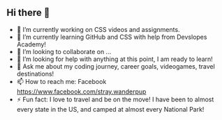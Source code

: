 ## Hi there 👋

- 🔭 I’m currently working on CSS videos and assignments.
- 🌱 I’m currently learning GitHub and CSS with help from Devslopes Academy!
- 👯 I’m looking to collaborate on ...
- 🤔 I’m looking for help with anything at this point, I am ready to learn!
- 💬 Ask me about my coding journey, career goals, videogames, travel destinations!
- 📫 How to reach me: Facebook https://www.facebook.com/stray.wanderpup
- ⚡ Fun fact: I love to travel and be on the move! I have been to almost every state in the US, and camped at almost every National Park!
